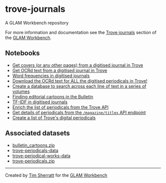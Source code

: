 # trove-journals

A GLAM Workbench repository

For more information and documentation see the [Trove journals](https://glam-workbench.net/trove-journals) section of the [GLAM Workbench](https://glam-workbench.net).

## Notebooks
- [Get covers (or any other pages) from a digitised journal in Trove](https://github.com/GLAM-Workbench/trove-journals/blob/master/Get-page-images-from-a-Trove-journal.ipynb)
- [Get OCRd text from a digitised journal in Trove](https://github.com/GLAM-Workbench/trove-journals/blob/None/Get-text-from-a-Trove-journal.ipynb)
- [Word frequencies in digitised journals](https://github.com/GLAM-Workbench/trove-journals/blob/None/word_frequences_in_digitised_journals.ipynb)
- [Download the OCRd text for ALL the digitised periodicals in Trove!](https://github.com/GLAM-Workbench/trove-journals/blob/None/Download-text-for-all-digitised-journals.ipynb)
- [Create a database to search across each line of text in a series of volumes](https://github.com/GLAM-Workbench/trove-journals/blob/None/index-each-line-in-series.ipynb)
- [Finding editorial cartoons in the Bulletin](https://github.com/GLAM-Workbench/trove-journals/blob/None/Finding_editorial_cartoons_in_the_Bulletin.ipynb)
- [TF-IDF in digitised journals](https://github.com/GLAM-Workbench/trove-journals/blob/None/tfidf_in_digitised_journals.ipynb)
- [Enrich the list of periodicals from the Trove API](https://github.com/GLAM-Workbench/trove-journals/blob/None/periodicals-enrich-for-datasette.ipynb)
- [Get details of periodicals from the `/magazine/titles` API endpoint](https://github.com/GLAM-Workbench/trove-journals/blob/None/periodicals-from-api.ipynb)
- [Create a list of Trove's digital periodicals](https://github.com/GLAM-Workbench/trove-journals/blob/None/Create-digitised-journals-list.ipynb)


## Associated datasets
- [bulletin_cartoons.zip](https://trove-journals.s3.ap-southeast-2.amazonaws.com/bulletin_cartoons.zip)
- [trove-periodicals-data](https://github.com/GLAM-Workbench/trove-periodicals-data/)
- [trove-periodical-works-data](https://github.com/GLAM-Workbench/trove-periodical-works-data)
- [trove-periodicals.zip](https://trove-journals.s3.ap-southeast-2.amazonaws.com/trove-periodicals.zip)


<!-- START RUN INFO -->

<!-- END RUN INFO -->

----
Created by [Tim Sherratt](https://timsherratt.au) for the [GLAM Workbench](https://glam-workbench.net)